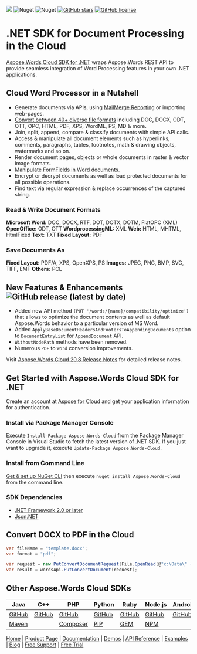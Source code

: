 [![](https://img.shields.io/badge/REST%20API-v4.0-green)](https://apireference.aspose.cloud/words/)
![Nuget](https://img.shields.io/nuget/v/aspose.words-cloud) ![Nuget](https://img.shields.io/nuget/dt/aspose.words-cloud) [![GitHub stars](https://img.shields.io/github/stars/aspose-words-cloud/aspose-words-cloud-dotnet)](https://github.com/aspose-words-cloud/aspose-words-cloud-dotnet/stargazers) [![GitHub license](https://img.shields.io/github/license/aspose-words-cloud/aspose-words-cloud-dotnet)](https://github.com/aspose-words-cloud/aspose-words-cloud-dotnet)

# .NET SDK for Document Processing in the Cloud

[Aspose.Words Cloud SDK for .NET](https://products.aspose.cloud/words/net) wraps Aspose.Words REST API to provide seamless integration of Word Processing features in your own .NET applications.

## Cloud Word Processor in a Nutshell

- Generate documents via APIs, using [MailMerge Reporting](https://docs.aspose.cloud/display/wordscloud/Working+with+Mail+Merge) or importing web-pages.
- [Convert between 40+ diverse file formats](https://docs.aspose.cloud/display/wordscloud/Supported+File+Formats) including DOC, DOCX, ODT, OTT, OPC, HTML, PDF, XPS, WordML, PS, MD & more.
- Join, split, append, compare & classify documents with simple API calls.
- Access & manipulate all document elements such as hyperlinks, comments, paragraphs, tables, footnotes, math & drawing objects, watermarks and so on.
- Render document pages, objects or whole documents in raster & vector image formats.
- [Manipulate FormFields in Word documents](https://docs.aspose.cloud/display/wordscloud/Working+with+FormFields).
- Encrypt or decrypt documents as well as load protected documents for all possible operations.
- Find text via regular expression & replace occurrences of the captured string.

### Read & Write Document Formats

**Microsoft Word:** DOC, DOCX, RTF, DOT, DOTX, DOTM, FlatOPC (XML)
**OpenOffice:** ODT, OTT
**WordprocessingML:** XML
**Web:** HTML, MHTML, HtmlFixed
**Text:** TXT
**Fixed Layout:** PDF

### Save Documents As

**Fixed Layout:** PDF/A, XPS, OpenXPS, PS
**Images:** JPEG, PNG, BMP, SVG, TIFF, EMF
**Others:** PCL

## New Features & Enhancements ![GitHub release (latest by date)](https://img.shields.io/github/v/release/aspose-words-cloud/aspose-words-cloud-dotnet)

- Added new API method `(PUT '/words/{name}/compatibility/optimize')` that allows to optimize the document contents as well as default Aspose.Words behavior to a particular version of MS Word.
- Added `ApplyBaseDocumentHeadersAndFootersToAppendingDocuments` option to `DocumentEntryList` for `AppendDocument` API.
- `WithoutNodePath` methods have been removed.
- Numerous `PDF` to `Word` conversion improvements.

Visit [Aspose.Words Cloud 20.8 Release Notes](https://docs.aspose.cloud/display/wordscloud/Aspose.Words+Cloud+20.8+Release+Notes) for detailed release notes.

## Get Started with Aspose.Words Cloud SDK for .NET

Create an account at [Aspose for Cloud](https://dashboard.aspose.cloud/#/apps) and get your application information for authentication. 

### Install via Package Manager Console

Execute `Install-Package Aspose.Words-Cloud` from the Package Manager Console in Visual Studio to fetch the latest version of .NET SDK. If you just want to upgrade it, execute `Update-Package Aspose.Words-Cloud`.

### Install from Command Line

[Get & set up NuGet CLI](https://docs.microsoft.com/en-us/nuget/reference/nuget-exe-cli-reference) then execute `nuget install Aspose.Words-Cloud` from the command line.

### SDK Dependencies

- [.NET Framework 2.0 or later](https://dotnet.microsoft.com/download)
- [Json.NET](https://dotnet.microsoft.com/download)

## Convert DOCX to PDF in the Cloud

```csharp
var fileName = "template.docx";
var format = "pdf";

var request = new PutConvertDocumentRequest(File.OpenRead(@"c:\Data\" + fileName), format);
var result = wordsApi.PutConvertDocument(request);
```

## Other Aspose.Words Cloud SDKs

| Java | C++ | PHP | Python | Ruby | Node.js | Android | Swift | GO |
|---|---|---|---|---|---|---|---|---|
| [GitHub](https://github.com/aspose-words-cloud/aspose-words-cloud-java) | [GitHub](https://github.com/aspose-words-cloud/aspose-words-cloud-cpp) | [GitHub](https://github.com/aspose-words-cloud/aspose-words-cloud-php) | [GitHub](https://github.com/aspose-words-cloud/aspose-words-cloud-python) | [GitHub](https://github.com/aspose-words-cloud/aspose-words-cloud-ruby)  | [GitHub](https://github.com/aspose-words-cloud/aspose-words-cloud-node) | [GitHub](https://github.com/aspose-words-cloud/aspose-words-cloud-android)  | [GitHub](https://github.com/aspose-words-cloud/aspose-words-cloud-swift) | [GitHub](https://github.com/aspose-words-cloud/aspose-words-cloud-go) |
| [Maven](https://repository.aspose.cloud/webapp/#/artifacts/browse/tree/General/repo/com/aspose/aspose-words-cloud) | | [Composer](https://packagist.org/packages/aspose-cloud/aspose-words-cloud) | [PIP](https://pypi.org/project/aspose-words-cloud/) | [GEM](https://rubygems.org/gems/aspose_words_cloud)  | [NPM](https://www.npmjs.com/package/asposewordscloud) |  | [POD](https://cocoapods.org/pods/AsposeWordsCloud) | [GO](https://pkg.go.dev/github.com/aspose-words-cloud/aspose-words-cloud-go/v2008?tab=overview) |

[Home](https://www.aspose.cloud/) | [Product Page](https://products.aspose.cloud/words/net) | [Documentation](https://docs.aspose.cloud/display/wordscloud/Home) | [Demos](https://products.aspose.app/words/family) | [API Reference](https://apireference.aspose.cloud/words/) | [Examples](https://github.com/aspose-words-cloud/aspose-words-cloud-dotnet/tree/master/Aspose.Words.Cloud.Sdk.Tests/) | [Blog](https://blog.aspose.cloud/category/words/) | [Free Support](https://forum.aspose.cloud/c/words) | [Free Trial](https://purchase.aspose.cloud/trial)
